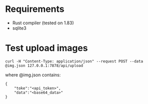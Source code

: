 # Requirements
- Rust compiler (tested on 1.83)
- sqlite3

# Test upload images
```
curl -H "Content-Type: application/json" --request POST --data @img.json 127.0.0.1:7878/api/upload
```
where @img.json contains:
```
{
    "toke":"<api_token>",
    "data":"<base64_data>"
}
```
